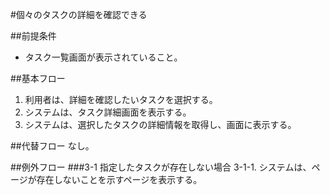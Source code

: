 #個々のタスクの詳細を確認できる

##前提条件
- タスク一覧画面が表示されていること。

##基本フロー
1. 利用者は、詳細を確認したいタスクを選択する。
2. システムは、タスク詳細画面を表示する。
3. システムは、選択したタスクの詳細情報を取得し、画面に表示する。

##代替フロー
なし。

##例外フロー
###3-1 指定したタスクが存在しない場合
3-1-1. システムは、ページが存在しないことを示すページを表示する。

